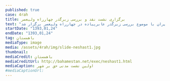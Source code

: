 ```yaml
---
published: true
case: 4rah
title: برگزاری نشست نقد و بررسی زیرگذر چهارراه ولیعصر
text: "باهمستان در اولین نشست از سری نشست‌های مدنی حق بر شهر زیر گذر عابر پیاده در چهارراه ولیعصر مورد نقد و بررسی قرار گرفت و عارف اقوامی مقدم درباره مفهوم حق بر شهر، سیدمهدی معینی درباره حق عابران پیاده در سطح شهر سخنرانی کردند. همچنین، میزگردی با حضور سخنرانان، علی رنجی‌پور سردبیر ماهنامه نمایه تهران و نماینده‌ای از شهرداری منطقه ۶ تهران با موضوع بررسی زیرگذر عابرپیاده در چهارراه ولیعصر برگزار شد."
startDate: "1393,01,24"
endDate: "1393,01,24"
tag: باهمستان
mediaType: image
media: /assets/4rah/img/slide-neshast1.jpg
thumbnail:
mediaCredit: باهمستان
mediaCreditUrl: http://bahamestan.net/exec/neshast1.html
mediaCaption: اولین نشست مدنی حق بر شهر
#mediaCaptionUrl:
---
```


